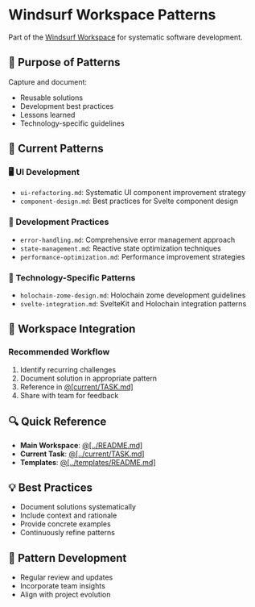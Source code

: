 # Windsurf Workspace Patterns

Part of the [Windsurf Workspace](../README.md) for systematic software development.

## 🎯 Purpose of Patterns
Capture and document:
- Reusable solutions
- Development best practices
- Lessons learned
- Technology-specific guidelines

## 📂 Current Patterns

### 🖥️ UI Development
- `ui-refactoring.md`: Systematic UI component improvement strategy
- `component-design.md`: Best practices for Svelte component design

### 🔧 Development Practices
- `error-handling.md`: Comprehensive error management approach
- `state-management.md`: Reactive state optimization techniques
- `performance-optimization.md`: Performance improvement strategies

### 🚀 Technology-Specific Patterns
- `holochain-zome-design.md`: Holochain zome development guidelines
- `svelte-integration.md`: SvelteKit and Holochain integration patterns

## 🧭 Workspace Integration

### Recommended Workflow
1. Identify recurring challenges
2. Document solution in appropriate pattern
3. Reference in [@[current/TASK.md]](../current/TASK.md)
4. Share with team for feedback

## 🔍 Quick Reference
- **Main Workspace**: [@[../README.md]](../README.md)
- **Current Task**: [@[../current/TASK.md]](../current/TASK.md)
- **Templates**: [@[../templates/README.md]](../templates/README.md)

## 💡 Best Practices
- Document solutions systematically
- Include context and rationale
- Provide concrete examples
- Continuously refine patterns

## 🚧 Pattern Development
- Regular review and updates
- Incorporate team insights
- Align with project evolution
